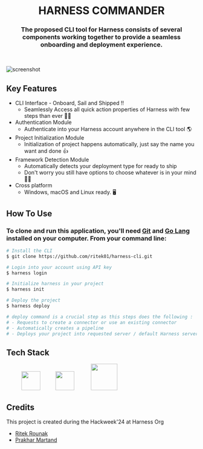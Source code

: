 
<h1 align="center">
  <br>
 HARNESS COMMANDER
  <br>
</h1>
<h3 align="center">The proposed CLI tool for Harness consists of several components working together to provide a seamless onboarding and deployment experience.</h3>
<br>

![screenshot](https://raw.githubusercontent.com/amitmerchant1990/electron-markdownify/master/app/img/markdownify.gif)

## Key Features

* CLI Interface - Onboard, Sail and Shipped !!
    - Seamlessly Access all quick action properties of Harness with few steps than ever 🐱‍💻
* Authentication Module
    - Authenticate into your Harness account anywhere in the CLI tool 🌎
* Project Initialization Module
    - Initialization of project happens automatically, just say the name you want and done 👍
* Framework Detection Module
    - Automatically detects your deployment type for ready to ship
    - Don't worry you still have options to choose whatever is in your mind 🧑‍💻
* Cross platform
    - Windows, macOS and Linux ready. 🖥️

## How To Use

### To clone and run this application, you'll need [Git](https://git-scm.com) and [Go Lang](https://go.dev/doc/install) installed on your computer. From your command line:

```bash
# Install the CLI 
$ git clone https://github.com/ritek01/harness-cli.git

# Login into your account using API key
$ harness login

# Initialize harness in your project 
$ harness init

# Deploy the project
$ harness deploy

# deploy command is a crucial step as this steps does the following :
# - Requests to create a connector or use an existing connector
# - Automatically creates a pipeline
# - Deploys your project into requested server / default Harness server
```

## Tech Stack

[<img src="https://go.dev/images/favicon-gopher.png" style="width: 50px; height: 50px; margin-left: 40px;">](https://go.dev/doc/)[<img src="https://s3.dualstack.us-east-2.amazonaws.com/pythondotorg-assets/media/community/logos/python-logo-only.png" style="width: 50px; height: 50px;margin-left: 40px;">](https://docs.python.org/3/) [<img src="https://img.icons8.com/?size=100&id=54087&format=png&color=000000" style="width: 70px; height: 70px; margin-left: 40px;">](https://nodejs.org/docs/latest/api/)

## Credits

This project is created during the Hackweek'24 at Harness Org

- [Ritek Rounak](https://github.com/ritek01)
- [Prakhar Martand](https://github.com/PrakharMartand)


